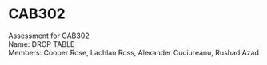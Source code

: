 # CAB302
Assessment for CAB302 <br>
Name: DROP TABLE<br>
Members: Cooper Rose, Lachlan Ross, Alexander Cuciureanu, Rushad Azad
<br>
